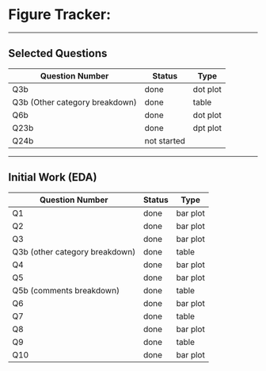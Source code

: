 # Figure Tracker:

------------------------------------------------------------------------

## Selected Questions

| Question Number                | Status      | Type     |
|--------------------------------|-------------|----------|
| Q3b                            | done        | dot plot |
| Q3b (Other category breakdown) | done        | table    |
| Q6b                            | done        | dot plot |
| Q23b                           | done        | dpt plot |
| Q24b                           | not started |          |

------------------------------------------------------------------------

## Initial Work (EDA)

| Question Number                | Status | Type     |
|--------------------------------|--------|----------|
| Q1                             | done   | bar plot |
| Q2                             | done   | bar plot |
| Q3                             | done   | bar plot |
| Q3b (other category breakdown) | done   | table    |
| Q4                             | done   | bar plot |
| Q5                             | done   | bar plot |
| Q5b (comments breakdown)       | done   | table    |
| Q6                             | done   | bar plot |
| Q7                             | done   | table    |
| Q8                             | done   | bar plot |
| Q9                             | done   | table    |
| Q10                            | done   | bar plot |
